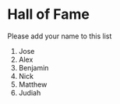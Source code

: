 # Hall of Fame
Please add your name to this list

1. Jose
2. Alex
3. Benjamin
4. Nick
5. Matthew
6. Judiah


